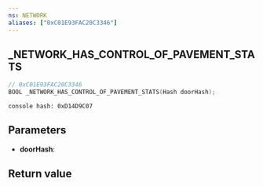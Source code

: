 ```yaml
---
ns: NETWORK
aliases: ["0xC01E93FAC20C3346"]
---
```

## _NETWORK_HAS_CONTROL_OF_PAVEMENT_STATS

```c
// 0xC01E93FAC20C3346
BOOL _NETWORK_HAS_CONTROL_OF_PAVEMENT_STATS(Hash doorHash);
```

```
console hash: 0xD14D9C07  
```

## Parameters
* **doorHash**: 

## Return value
